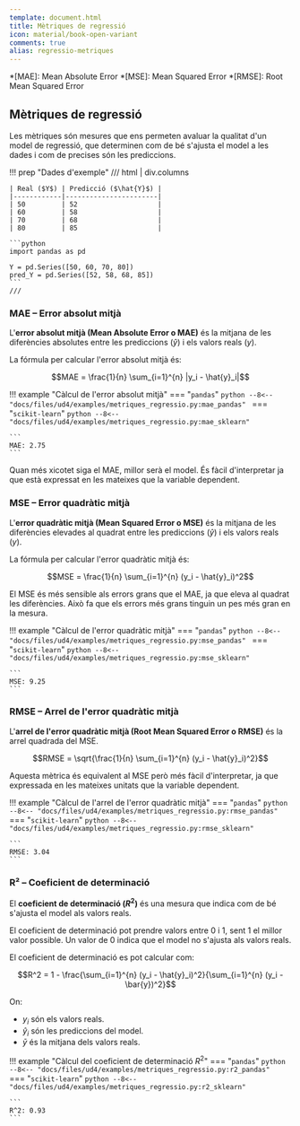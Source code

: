 ```yaml
---
template: document.html
title: Mètriques de regressió
icon: material/book-open-variant
comments: true
alias: regressio-metriques
---
```


*[MAE]: Mean Absolute Error
*[MSE]: Mean Squared Error
*[RMSE]: Root Mean Squared Error


## Mètriques de regressió
Les mètriques són mesures que ens permeten avaluar la qualitat d'un model de regressió,
que determinen com de bé s'ajusta el model a les dades i com de precises són les prediccions.

!!! prep "Dades d'exemple"
    /// html | div.columns

    | Real ($Y$) | Predicció ($\hat{Y}$) |
    |------------|-----------------------|
    | 50         | 52                    |
    | 60         | 58                    |
    | 70         | 68                    |
    | 80         | 85                    |

    ```python
    import pandas as pd

    Y = pd.Series([50, 60, 70, 80])
    pred_Y = pd.Series([52, 58, 68, 85])
    ```
    ///


### MAE – Error absolut mitjà
L'__error absolut mitjà (Mean Absolute Error o MAE)__ és la mitjana de les diferències
absolutes entre les prediccions ($\hat{y}$) i els valors reals ($y$).

La fórmula per calcular l'error absolut mitjà és:

```math
MAE = \frac{1}{n} \sum_{i=1}^{n} |y_i - \hat{y}_i|
```

!!! example "Càlcul de l'error absolut mitjà"
    === "`pandas`"
        ```python
        --8<-- "docs/files/ud4/examples/metriques_regressio.py:mae_pandas"
        ```
    === "`scikit-learn`"
        ```python
        --8<-- "docs/files/ud4/examples/metriques_regressio.py:mae_sklearn"
        ```

    ```
    MAE: 2.75
    ```

Quan més xicotet siga el MAE, millor serà el model.
És fàcil d'interpretar ja que està expressat en les mateixes
que la variable dependent.

### MSE – Error quadràtic mitjà
L'__error quadràtic mitjà (Mean Squared Error o MSE)__ és la mitjana de les diferències
elevades al quadrat entre les prediccions ($\hat{y}$) i els valors reals ($y$).

La fórmula per calcular l'error quadràtic mitjà és:

```math
MSE = \frac{1}{n} \sum_{i=1}^{n} (y_i - \hat{y}_i)^2
```

El MSE és més sensible als errors grans que el MAE, ja que eleva al quadrat
les diferències. Això fa que els errors més grans tinguin un pes més gran
en la mesura.

!!! example "Càlcul de l'error quadràtic mitjà"
    === "`pandas`"
        ```python
        --8<-- "docs/files/ud4/examples/metriques_regressio.py:mse_pandas"
        ```
    === "`scikit-learn`"
        ```python
        --8<-- "docs/files/ud4/examples/metriques_regressio.py:mse_sklearn"
        ```

    ```
    MSE: 9.25
    ```

### RMSE – Arrel de l'error quadràtic mitjà
L'__arrel de l'error quadràtic mitjà (Root Mean Squared Error o RMSE)__ és la
arrel quadrada del MSE.

```math
RMSE = \sqrt{\frac{1}{n} \sum_{i=1}^{n} (y_i - \hat{y}_i)^2}
```

Aquesta mètrica és equivalent al MSE però més fàcil d'interpretar,
ja que expressada en les mateixes unitats que la variable dependent.

!!! example "Càlcul de l'arrel de l'error quadràtic mitjà"
    === "`pandas`"
        ```python
        --8<-- "docs/files/ud4/examples/metriques_regressio.py:rmse_pandas"
        ```
    === "`scikit-learn`"
        ```python
        --8<-- "docs/files/ud4/examples/metriques_regressio.py:rmse_sklearn"
        ```

    ```
    RMSE: 3.04
    ```

### R² – Coeficient de determinació
El __coeficient de determinació ($R^2$)__ és una mesura que indica com de bé
s'ajusta el model als valors reals.

El coeficient de determinació pot prendre valors entre 0 i 1, sent 1 el millor valor
possible. Un valor de 0 indica que el model no s'ajusta als valors reals.

El coeficient de determinació es pot calcular com:

```math
R^2 = 1 - \frac{\sum_{i=1}^{n} (y_i - \hat{y}_i)^2}{\sum_{i=1}^{n} (y_i - \bar{y})^2}
```

On:

- $y_i$ són els valors reals.
- $\hat{y}_i$ són les prediccions del model.
- $\bar{y}$ és la mitjana dels valors reals.


!!! example "Càlcul del coeficient de determinació $R^2$"
    === "`pandas`"
        ```python
        --8<-- "docs/files/ud4/examples/metriques_regressio.py:r2_pandas"
        ```
    === "`scikit-learn`"
        ```python
        --8<-- "docs/files/ud4/examples/metriques_regressio.py:r2_sklearn"
        ```

    ```
    R^2: 0.93
    ```